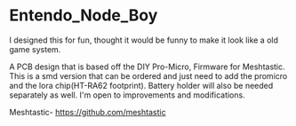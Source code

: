 # Entendo_Node_Boy
I designed this for fun, thought it would be funny to make it look like a old game system.

A PCB design that is based off the DIY Pro-Micro, Firmware for Meshtastic. This is a smd version that can be ordered and just need to add the promicro and the lora chip(HT-RA62 footprint). Battery holder will also be needed separately as well. I'm open to improvements and modifications.

Meshtastic- https://github.com/meshtastic
